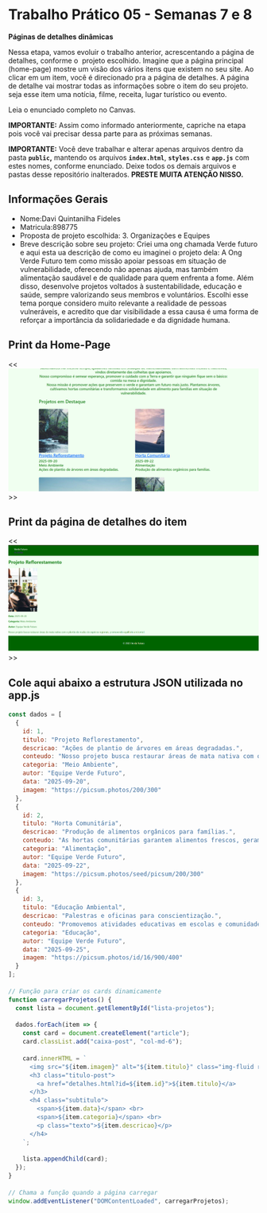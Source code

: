# Trabalho Prático 05 - Semanas 7 e 8

**Páginas de detalhes dinâmicas**

Nessa etapa, vamos evoluir o trabalho anterior, acrescentando a página de detalhes, conforme o  projeto escolhido. Imagine que a página principal (home-page) mostre um visão dos vários itens que existem no seu site. Ao clicar em um item, você é direcionado pra a página de detalhes. A página de detalhe vai mostrar todas as informações sobre o item do seu projeto. seja esse item uma notícia, filme, receita, lugar turístico ou evento.

Leia o enunciado completo no Canvas. 

**IMPORTANTE:** Assim como informado anteriormente, capriche na etapa pois você vai precisar dessa parte para as próximas semanas. 

**IMPORTANTE:** Você deve trabalhar e alterar apenas arquivos dentro da pasta **`public`,** mantendo os arquivos **`index.html`**, **`styles.css`** e **`app.js`** com estes nomes, conforme enunciado. Deixe todos os demais arquivos e pastas desse repositório inalterados. **PRESTE MUITA ATENÇÃO NISSO.**

## Informações Gerais

- Nome:Davi Quintanilha Fideles 
- Matricula:898775
- Proposta de projeto escolhida: 3. Organizações e Equipes	
- Breve descrição sobre seu projeto: Criei uma ong chamada Verde futuro e aqui esta ua descrição de como eu imaginei o projeto dela: 
A Ong Verde Futuro tem como missão apoiar pessoas em situação de vulnerabilidade, oferecendo não apenas ajuda, mas também alimentação saudável e de qualidade para quem enfrenta a fome. Além disso, desenvolve projetos voltados à sustentabilidade, educação e saúde, sempre valorizando seus membros e voluntários. Escolhi esse tema porque considero muito relevante a realidade de pessoas vulneráveis, e acredito que dar visibilidade a essa causa é uma forma de reforçar a importância da solidariedade e da dignidade humana.

## Print da Home-Page

<<  ![alt text](image.png) >>

## Print da página de detalhes do item

<<  ![alt text](image-1.png) >>

## Cole aqui abaixo a estrutura JSON utilizada no app.js

```javascript
const dados = [
  {
    id: 1,
    titulo: "Projeto Reflorestamento",
    descricao: "Ações de plantio de árvores em áreas degradadas.",
    conteudo: "Nosso projeto busca restaurar áreas de mata nativa com o plantio de mudas de espécies regionais, promovendo equilíbrio ambiental.",
    categoria: "Meio Ambiente",
    autor: "Equipe Verde Futuro",
    data: "2025-09-20",
    imagem: "https://picsum.photos/200/300"
  },
  {
    id: 2,
    titulo: "Horta Comunitária",
    descricao: "Produção de alimentos orgânicos para famílias.",
    conteudo: "As hortas comunitárias garantem alimentos frescos, geram renda e fortalecem o espírito coletivo entre os moradores.",
    categoria: "Alimentação",
    autor: "Equipe Verde Futuro",
    data: "2025-09-22",
    imagem: "https://picsum.photos/seed/picsum/200/300"
  },
  {
    id: 3,
    titulo: "Educação Ambiental",
    descricao: "Palestras e oficinas para conscientização.",
    conteudo: "Promovemos atividades educativas em escolas e comunidades para difundir práticas sustentáveis.",
    categoria: "Educação",
    autor: "Equipe Verde Futuro",
    data: "2025-09-25",
    imagem: "https://picsum.photos/id/16/900/400"
  }
];

// Função para criar os cards dinamicamente
function carregarProjetos() {
  const lista = document.getElementById("lista-projetos");

  dados.forEach(item => {
    const card = document.createElement("article");
    card.classList.add("caixa-post", "col-md-6");

    card.innerHTML = `
      <img src="${item.imagem}" alt="${item.titulo}" class="img-fluid rounded">
      <h3 class="titulo-post">
        <a href="detalhes.html?id=${item.id}">${item.titulo}</a>
      </h3>
      <h4 class="subtitulo">
        <span>${item.data}</span> <br>
        <span>${item.categoria}</span> <br>
        <p class="texto">${item.descricao}</p>
      </h4>
    `;

    lista.appendChild(card);
  });
}

// Chama a função quando a página carregar
window.addEventListener("DOMContentLoaded", carregarProjetos);

```